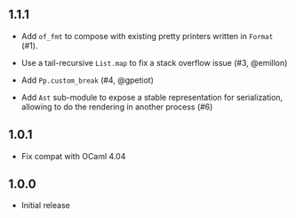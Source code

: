 1.1.1
-----

- Add `of_fmt` to compose with existing pretty printers written in `Format`
  (#1).

- Use a tail-recursive `List.map` to fix a stack overflow issue (#3,
  @emillon)

- Add `Pp.custom_break` (#4, @gpetiot)

- Add `Ast` sub-module to expose a stable representation for
  serialization, allowing to do the rendering in another process (#6)

1.0.1
-----

- Fix compat with OCaml 4.04

1.0.0
-----

- Initial release
